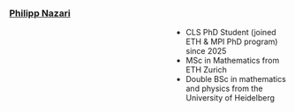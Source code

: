 <head>
  <style>
    /* default / laptop */
    ul.flex-indent {
      margin-left: 10rem;
      padding-left: 10rem;
    }

    /* phones & small tablets */
    @media (max-width: 600px) {
      ul.flex-indent {
        margin-left: 1rem;
        padding-left: 1rem;
      }
    }
  </style>
</head>


### <a href="https://phnazari.github.io/">Philipp Nazari</a>
<ul class="flex-indent">
<li>CLS PhD Student (joined ETH & MPI PhD program) since 2025</li>
  <li>MSc in Mathematics from ETH Zurich</li>
  <li>Double BSc in mathematics and physics from the University of Heidelberg</li>
